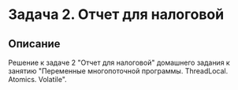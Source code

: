 # Задача 2. Отчет для налоговой

## Описание
Решение к задаче 2 "Отчет для налоговой" домашнего задания к занятию "Переменные многопоточной программы. ThreadLocal. Atomics. Volatile".